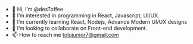 - 👋 Hi, I’m @desToffee
- 👀 I’m interested in programming in React, Javascript, UI/UX.
- 🌱 I’m currently learning React, Nodejs, Advance Modern UI/UX designs
- 💞️ I’m looking to collaborate on Front-end development.
- 📫 How to reach me tolujunior7@gmail.com

<!---
desToffee/desToffee is a ✨ special ✨ repository because its `README.md` (this file) appears on your GitHub profile.
You can click the Preview link to take a look at your changes.
--->
